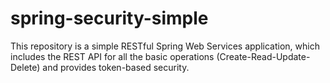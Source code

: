 # spring-security-simple 

This repository is a simple RESTful Spring Web Services application, which includes the REST API for all the basic operations (Create-Read-Update-Delete) and provides token-based security.